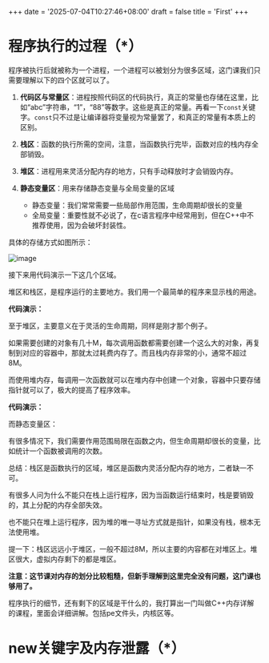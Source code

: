 +++
date = '2025-07-04T10:27:46+08:00'
draft = false
title = 'First'
+++

# 程序执行的过程（*）

程序被执行后就被称为一个进程，一个进程可以被划分为很多区域，这门课我们只需要理解以下的四个区就可以了。

1. **代码区与常量区**：进程按照代码区的代码执行，真正的常量也存储在这里，比如“abc”字符串，“1”，“88”等数字。这些是真正的常量。再看一下`const`关键字。`const`只不过是让编译器将变量视为常量罢了，和真正的常量有本质上的区别。
2. **栈区**：函数的执行所需的空间，注意，当函数执行完毕，函数对应的栈内存全部销毁。
3. **堆区**：进程用来灵活分配内存的地方，只有手动释放时才会销毁内存。
4. **静态变量区**：用来存储静态变量与全局变量的区域

    - 静态变量：我们常常需要一些局部作用范围，生命周期却很长的变量
    - 全局变量：重要性就不必说了，在c语言程序中经常用到，但在C++中不推荐使用，因为会破坏封装性。

具体的存储方式如图所示：

![image](assets/image-20250701163946-37kihn7.png)


接下来用代码演示一下这几个区域。

堆区和栈区，是程序运行的主要地方。我们用一个最简单的程序来显示栈的用途。

**代码演示：**

至于堆区，主要意义在于灵活的生命周期，同样是刚才那个例子。

如果需要创建的对象有几十M，每次调用函数都需要创建一个这么大的对象，再复制到对应的容器中，那就太过耗费内存了。而且栈内存非常的小，通常不超过8M。

而使用堆内存，每调用一次函数就可以在堆内存中创建一个对象，容器中只要存储指针就可以了，极大的提高了程序效率。

**代码演示：**

而静态变量区：

有很多情况下，我们需要作用范围局限在函数之内，但生命周期却很长的变量，比如统计一个函数被调用的次数。

总结：栈区是函数执行的区域，堆区是函数内灵活分配内存的地方，二者缺一不可。

有很多人问为什么不能只在栈上运行程序，因为当函数运行结束时，栈是要销毁的，其上分配的内存全部失效。

也不能只在堆上运行程序，因为堆的唯一寻址方式就是指针，如果没有栈，根本无法使用堆。

提一下：栈区远远小于堆区，一般不超过8M，所以主要的内容都在对堆区上。堆区很大，虚拟内存剩下的都是堆区。

**注意：这节课对内存的划分比较粗糙，但新手理解到这里完全没有问题，这门课也够用了。**

程序执行的细节，还有剩下的区域是干什么的，我打算出一门叫做C++内存详解的课程，里面会详细讲解。包括pe文件头，内核区等。

# new关键字及内存泄露（*）